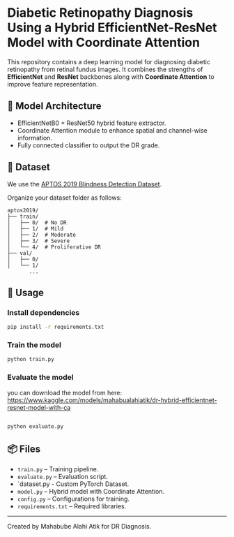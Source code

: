 # Diabetic Retinopathy Diagnosis Using a Hybrid EfficientNet-ResNet Model with Coordinate Attention

This repository contains a deep learning model for diagnosing diabetic retinopathy from retinal fundus images.
It combines the strengths of **EfficientNet** and **ResNet** backbones along with **Coordinate Attention** to improve feature representation.

## 🧠 Model Architecture
- EfficientNetB0 + ResNet50 hybrid feature extractor.
- Coordinate Attention module to enhance spatial and channel-wise information.
- Fully connected classifier to output the DR grade.

## 📂 Dataset
We use the [APTOS 2019 Blindness Detection Dataset](https://www.kaggle.com/datasets/mariaherrerot/aptos2019).

Organize your dataset folder as follows:

```
aptos2019/
├── train/
│   ├── 0/  # No DR
│   ├── 1/  # Mild
│   ├── 2/  # Moderate
│   ├── 3/  # Severe
│   └── 4/  # Proliferative DR
├── val/
│   ├── 0/
│   └── 1/
       ...
```

## 🚀 Usage

### Install dependencies
```bash
pip install -r requirements.txt
```

### Train the model
```bash
python train.py
```

### Evaluate the model
you  can download the model from here: https://www.kaggle.com/models/mahabualahiatik/dr-hybrid-efficientnet-resnet-model-with-ca
```bash

python evaluate.py
```

## 📦 Files
- `train.py` – Training pipeline.
- `evaluate.py` – Evaluation script.
- `dataset.py - Custom PyTorch Dataset.
- `model.py` – Hybrid model with Coordinate Attention.
- `config.py` – Configurations for training.
- `requirements.txt` – Required libraries.

---

Created by Mahabube Alahi Atik for DR Diagnosis.
